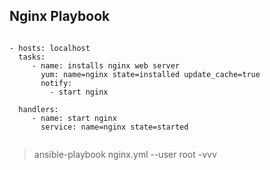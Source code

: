 ## Nginx Playbook ##
```

- hosts: localhost
  tasks:
     - name: installs nginx web server
       yum: name=nginx state=installed update_cache=true
       notify:
         - start nginx

  handlers:
     - name: start nginx
       service: name=nginx state=started
     
```
> ansible-playbook nginx.yml --user root -vvv

